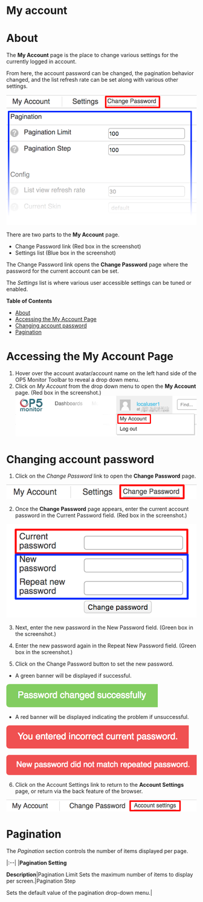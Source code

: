 # My account

# About

The **My Account** page is the place to change various settings for the currently logged in account.

From here, the account password can be changed, the pagination behavior changed, and the list refresh rate can be set along with various other settings.

![](attachments/16482337/23792990.png)

There are two parts to the **My Account** page.

-   Change Password link (Red box in the screenshot)
-   Settings list (Blue box in the screenshot)

The Change Password link opens the **Change Password** page where the password for the current account can be set.

The *Settings* list is where various user accessible settings can be tuned or enabled.

**Table of Contents**

-   [About](#Myaccount-About)
-   [Accessing the My Account Page](#Myaccount-AccessingtheMyAccountPage)
-   [Changing account password](#Myaccount-Changingaccountpassword)
-   [Pagination](#Myaccount-Pagination)

# Accessing the My Account Page

1.  Hover over the account avatar/account name on the left hand side of the OP5 Monitor Toolbar to reveal a drop down menu.
2.  Click on *My Account* from the drop down menu to open the **My Account** page. (Red box in the screenshot.)
    ![](attachments/16482337/23792988.png)

# Changing account password

1. Click on the *Change Password* link to open the **Change Password** page.

![](attachments/16482337/23792989.png)

2. Once the **Change Password** page appears, enter the current account password in the Current Password field. (Red box in the screenshot.)

![](attachments/16482337/23792987.png)

3. Next, enter the new password in the New Password field. (Green box in the screenshot.)

4. Enter the new password again in the Repeat New Password field. (Green box in the screenshot.)

5. Click on the Change Password button to set the new password.

-   A green banner will be displayed if successful.

![](attachments/16482337/23792986.png)

-   A red banner will be displayed indicating the problem if unsuccessful.

![](attachments/16482337/23792984.png)

![](attachments/16482337/23792985.png)

6. Click on the Account Settings link to return to the **Account Settings** page, or return via the back feature of the browser.

![](attachments/16482337/23792983.png)

# Pagination

The *Pagination* section controls the number of items displayed per page.

|:--|
|**Pagination Setting**

**Description**|Pagination Limit
Sets the maximum number of items to display per screen.|Pagination Step

Sets the default value of the pagination drop-down menu.|

